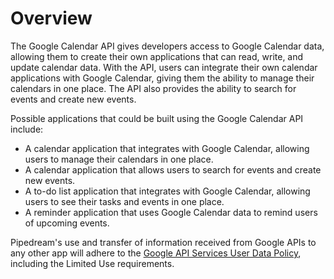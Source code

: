 # Overview

The Google Calendar API gives developers access to Google Calendar data,
allowing them to create their own applications that can read, write, and update
calendar data. With the API, users can integrate their own calendar
applications with Google Calendar, giving them the ability to manage their
calendars in one place. The API also provides the ability to search for events
and create new events.

Possible applications that could be built using the Google Calendar API
include:

- A calendar application that integrates with Google Calendar, allowing users
  to manage their calendars in one place.
- A calendar application that allows users to search for events and create new
  events.
- A to-do list application that integrates with Google Calendar, allowing users
  to see their tasks and events in one place.
- A reminder application that uses Google Calendar data to remind users of
  upcoming events.

Pipedream's use and transfer of information received from Google APIs to any other app will adhere to the [Google API Services User Data Policy](https://developers.google.com/terms/api-services-user-data-policy#additional_requirements_for_specific_api_scopes), including the Limited Use requirements.